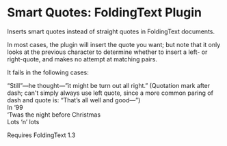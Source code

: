 # Smart Quotes: FoldingText Plugin

Inserts smart quotes instead of straight quotes in FoldingText documents.

In most cases, the plugin will insert the quote you want; but note that it only looks at the previous character to determine whether to insert a left- or right-quote, and makes no attempt at matching pairs.

It fails in the following cases:

“Still”—he thought—”it might be turn out all right.” (Quotation mark after dash; can't simply always use left quote, since a more common paring of dash and quote is: “That’s all well and good—”)   
In ‘99   
‘Twas the night before Christmas   
Lots ‘n’ lots

Requires FoldingText 1.3
